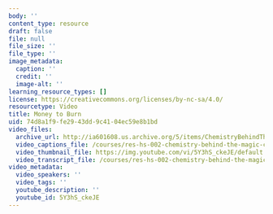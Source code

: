 ```yaml
---
body: ''
content_type: resource
draft: false
file: null
file_size: ''
file_type: ''
image_metadata:
  caption: ''
  credit: ''
  image-alt: ''
learning_resource_types: []
license: https://creativecommons.org/licenses/by-nc-sa/4.0/
resourcetype: Video
title: Money to Burn
uid: 74d8a1f9-fe29-43dd-9c41-04ec59e8b1bd
video_files:
  archive_url: http://ia601608.us.archive.org/5/items/ChemistryBehindTheMagic/MONEYTOBURN_300k.mp4
  video_captions_file: /courses/res-hs-002-chemistry-behind-the-magic-chemical-demonstrations-for-the-classroom/5Y3hS_ckeJE_captions.webvtt
  video_thumbnail_file: https://img.youtube.com/vi/5Y3hS_ckeJE/default.jpg
  video_transcript_file: /courses/res-hs-002-chemistry-behind-the-magic-chemical-demonstrations-for-the-classroom/5Y3hS_ckeJE_transcript.pdf
video_metadata:
  video_speakers: ''
  video_tags: ''
  youtube_description: ''
  youtube_id: 5Y3hS_ckeJE
---
```

